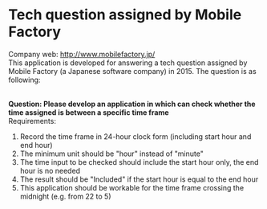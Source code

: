 # Tech question assigned by Mobile Factory
Company web: http://www.mobilefactory.jp/ <br/>
This application is developed for answering a tech question assigned by Mobile Factory (a Japanese software company) in 2015. The question is as following:
<br/>
<br/>

<b>Question: Please develop an application in which can check whether the time assigned is between a specific time frame</b>
<br/>
Requirements: <br/>
1. Record the time frame in 24-hour clock form (including start hour and end hour) <br/>
2. The minimum unit should be "hour" instead of "minute" <br/>
3. The time input to be checked should include the start hour only, the end hour is no needed <br/>
4. The result should be "Included" if the start hour is equal to the end hour <br/>
5. This application should be workable for the time frame crossing the midnight (e.g. from 22 to 5) <br/>

